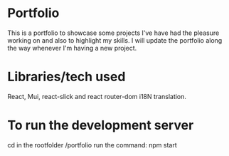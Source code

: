 # Portfolio
This is a portfolio to showcase some projects I've have had the pleasure working on and also to highlight my skills.
I will update the portfolio along the way whenever I'm having a new project.



# Libraries/tech used
React, Mui, react-slick and react router-dom i18N translation.


# To run the development server
cd in the rootfolder  /portfolio
run the command: npm start